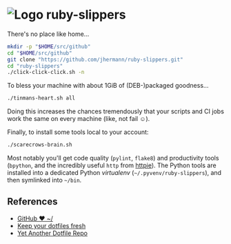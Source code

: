 # ![Logo](https://raw.github.com/jhermann/ruby-slippers/master/doc/_static/ruby-slippers-logo.png) ruby-slippers

There's no place like home…

```sh
mkdir -p "$HOME/src/github"
cd "$HOME/src/github"
git clone "https://github.com/jhermann/ruby-slippers.git"
cd "ruby-slippers"
./click-click-click.sh -n
```

To bless your machine with about 1GiB of (DEB-)packaged goodness…

```sh
./tinmans-heart.sh all
```

Doing this increases the chances tremendously that your scripts
and CI jobs work the same on every machine (like, not fail ☺).

Finally, to install some tools local to your account:

```sh
./scarecrows-brain.sh
```

Most notably you'll get code quality (`pylint`, `flake8`) and productivity tools
(`bpython`, and the incredibly useful `http` from [httpie](http://httpie.org/)).
The Python tools are installed into a dedicated Python *virtualenv* (`~/.pyvenv/ruby-slippers`),
and then symlinked into `~/bin`.


## References

* [GitHub ❤ ~/](http://dotfiles.github.io/)
* [Keep your dotfiles fresh](https://github.com/freshshell/fresh)
* [Yet Another Dotfile Repo](https://github.com/skwp/dotfiles)

